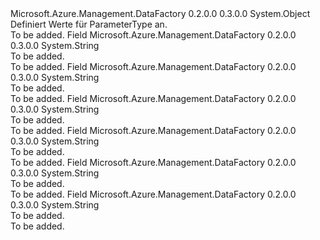 <Type Name="ParameterType" FullName="Microsoft.Azure.Management.DataFactory.Models.ParameterType">
  <TypeSignature Language="C#" Value="public static class ParameterType" />
  <TypeSignature Language="ILAsm" Value=".class public auto ansi abstract sealed beforefieldinit ParameterType extends System.Object" />
  <TypeSignature Language="DocId" Value="T:Microsoft.Azure.Management.DataFactory.Models.ParameterType" />
  <TypeSignature Language="VB.NET" Value="Public Class ParameterType" />
  <TypeSignature Language="F#" Value="type ParameterType = class" />
  <AssemblyInfo>
    <AssemblyName>Microsoft.Azure.Management.DataFactory</AssemblyName>
    <AssemblyVersion>0.2.0.0</AssemblyVersion>
    <AssemblyVersion>0.3.0.0</AssemblyVersion>
  </AssemblyInfo>
  <Base>
    <BaseTypeName>System.Object</BaseTypeName>
  </Base>
  <Interfaces />
  <Docs>
    <summary>
            Definiert Werte für ParameterType an.
            </summary>
    <remarks>To be added.</remarks>
  </Docs>
  <Members>
    <Member MemberName="Array">
      <MemberSignature Language="C#" Value="public const string Array;" />
      <MemberSignature Language="ILAsm" Value=".field public static literal string Array" />
      <MemberSignature Language="DocId" Value="F:Microsoft.Azure.Management.DataFactory.Models.ParameterType.Array" />
      <MemberSignature Language="VB.NET" Value="Public Const Array As String " />
      <MemberSignature Language="F#" Value="val mutable Array : string" Usage="Microsoft.Azure.Management.DataFactory.Models.ParameterType.Array" />
      <MemberType>Field</MemberType>
      <AssemblyInfo>
        <AssemblyName>Microsoft.Azure.Management.DataFactory</AssemblyName>
        <AssemblyVersion>0.2.0.0</AssemblyVersion>
        <AssemblyVersion>0.3.0.0</AssemblyVersion>
      </AssemblyInfo>
      <ReturnValue>
        <ReturnType>System.String</ReturnType>
      </ReturnValue>
      <Docs>
        <summary>To be added.</summary>
        <remarks>To be added.</remarks>
      </Docs>
    </Member>
    <Member MemberName="Bool">
      <MemberSignature Language="C#" Value="public const string Bool;" />
      <MemberSignature Language="ILAsm" Value=".field public static literal string Bool" />
      <MemberSignature Language="DocId" Value="F:Microsoft.Azure.Management.DataFactory.Models.ParameterType.Bool" />
      <MemberSignature Language="VB.NET" Value="Public Const Bool As String " />
      <MemberSignature Language="F#" Value="val mutable Bool : string" Usage="Microsoft.Azure.Management.DataFactory.Models.ParameterType.Bool" />
      <MemberType>Field</MemberType>
      <AssemblyInfo>
        <AssemblyName>Microsoft.Azure.Management.DataFactory</AssemblyName>
        <AssemblyVersion>0.2.0.0</AssemblyVersion>
        <AssemblyVersion>0.3.0.0</AssemblyVersion>
      </AssemblyInfo>
      <ReturnValue>
        <ReturnType>System.String</ReturnType>
      </ReturnValue>
      <Docs>
        <summary>To be added.</summary>
        <remarks>To be added.</remarks>
      </Docs>
    </Member>
    <Member MemberName="Float">
      <MemberSignature Language="C#" Value="public const string Float;" />
      <MemberSignature Language="ILAsm" Value=".field public static literal string Float" />
      <MemberSignature Language="DocId" Value="F:Microsoft.Azure.Management.DataFactory.Models.ParameterType.Float" />
      <MemberSignature Language="VB.NET" Value="Public Const Float As String " />
      <MemberSignature Language="F#" Value="val mutable Float : string" Usage="Microsoft.Azure.Management.DataFactory.Models.ParameterType.Float" />
      <MemberType>Field</MemberType>
      <AssemblyInfo>
        <AssemblyName>Microsoft.Azure.Management.DataFactory</AssemblyName>
        <AssemblyVersion>0.2.0.0</AssemblyVersion>
        <AssemblyVersion>0.3.0.0</AssemblyVersion>
      </AssemblyInfo>
      <ReturnValue>
        <ReturnType>System.String</ReturnType>
      </ReturnValue>
      <Docs>
        <summary>To be added.</summary>
        <remarks>To be added.</remarks>
      </Docs>
    </Member>
    <Member MemberName="Int">
      <MemberSignature Language="C#" Value="public const string Int;" />
      <MemberSignature Language="ILAsm" Value=".field public static literal string Int" />
      <MemberSignature Language="DocId" Value="F:Microsoft.Azure.Management.DataFactory.Models.ParameterType.Int" />
      <MemberSignature Language="VB.NET" Value="Public Const Int As String " />
      <MemberSignature Language="F#" Value="val mutable Int : string" Usage="Microsoft.Azure.Management.DataFactory.Models.ParameterType.Int" />
      <MemberType>Field</MemberType>
      <AssemblyInfo>
        <AssemblyName>Microsoft.Azure.Management.DataFactory</AssemblyName>
        <AssemblyVersion>0.2.0.0</AssemblyVersion>
        <AssemblyVersion>0.3.0.0</AssemblyVersion>
      </AssemblyInfo>
      <ReturnValue>
        <ReturnType>System.String</ReturnType>
      </ReturnValue>
      <Docs>
        <summary>To be added.</summary>
        <remarks>To be added.</remarks>
      </Docs>
    </Member>
    <Member MemberName="Object">
      <MemberSignature Language="C#" Value="public const string Object;" />
      <MemberSignature Language="ILAsm" Value=".field public static literal string Object" />
      <MemberSignature Language="DocId" Value="F:Microsoft.Azure.Management.DataFactory.Models.ParameterType.Object" />
      <MemberSignature Language="VB.NET" Value="Public Const Object As String " />
      <MemberSignature Language="F#" Value="val mutable Object : string" Usage="Microsoft.Azure.Management.DataFactory.Models.ParameterType.Object" />
      <MemberType>Field</MemberType>
      <AssemblyInfo>
        <AssemblyName>Microsoft.Azure.Management.DataFactory</AssemblyName>
        <AssemblyVersion>0.2.0.0</AssemblyVersion>
        <AssemblyVersion>0.3.0.0</AssemblyVersion>
      </AssemblyInfo>
      <ReturnValue>
        <ReturnType>System.String</ReturnType>
      </ReturnValue>
      <Docs>
        <summary>To be added.</summary>
        <remarks>To be added.</remarks>
      </Docs>
    </Member>
    <Member MemberName="String">
      <MemberSignature Language="C#" Value="public const string String;" />
      <MemberSignature Language="ILAsm" Value=".field public static literal string String" />
      <MemberSignature Language="DocId" Value="F:Microsoft.Azure.Management.DataFactory.Models.ParameterType.String" />
      <MemberSignature Language="VB.NET" Value="Public Const String As String " />
      <MemberSignature Language="F#" Value="val mutable String : string" Usage="Microsoft.Azure.Management.DataFactory.Models.ParameterType.String" />
      <MemberType>Field</MemberType>
      <AssemblyInfo>
        <AssemblyName>Microsoft.Azure.Management.DataFactory</AssemblyName>
        <AssemblyVersion>0.2.0.0</AssemblyVersion>
        <AssemblyVersion>0.3.0.0</AssemblyVersion>
      </AssemblyInfo>
      <ReturnValue>
        <ReturnType>System.String</ReturnType>
      </ReturnValue>
      <Docs>
        <summary>To be added.</summary>
        <remarks>To be added.</remarks>
      </Docs>
    </Member>
  </Members>
</Type>